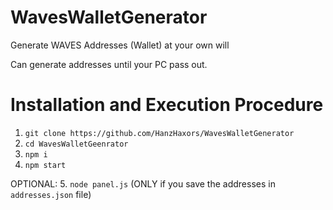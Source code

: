 # WavesWalletGenerator
Generate WAVES Addresses (Wallet) at your own will

Can generate addresses until your PC pass out.

# Installation and Execution Procedure
1. `git clone https://github.com/HanzHaxors/WavesWalletGenerator`
2. `cd WavesWalletGeenrator`
3. `npm i`
4. `npm start`

OPTIONAL:
5. `node panel.js` (ONLY if you save the addresses in `addresses.json` file)
